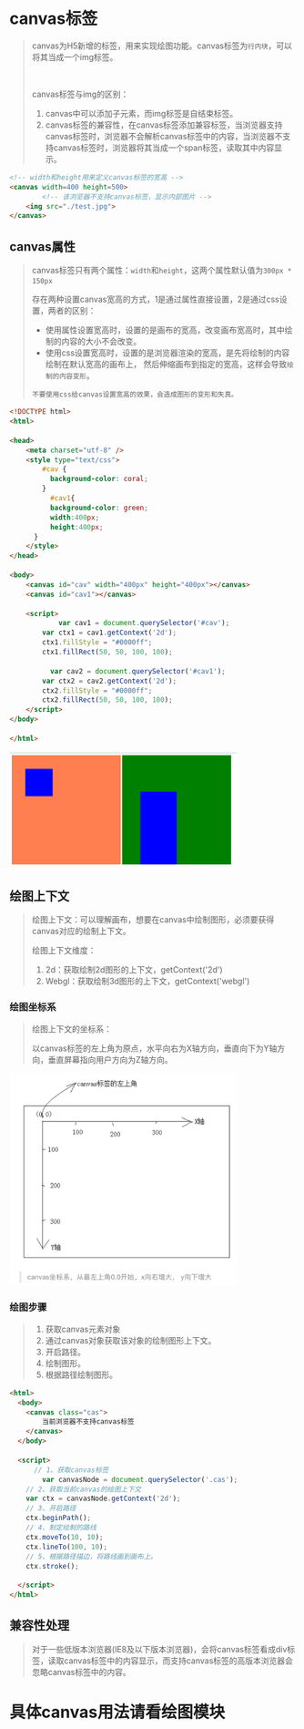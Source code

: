 # canvas标签

> canvas为H5新增的标签，用来实现绘图功能。canvas标签为`行内块`，可以将其当成一个img标签。
>
> ​	
>
> canvas标签与img的区别：
>
> 1. canvas中可以添加子元素，而img标签是自结束标签。
> 2. canvas标签的兼容性，在canvas标签添加兼容标签，当浏览器支持canvas标签时，浏览器不会解析canvas标签中的内容，当浏览器不支持canvas标签时，浏览器将其当成一个span标签，读取其中内容显示。

```html
<!-- width和height用来定义canvas标签的宽高 -->
<canvas width=400 height=500>
 		<!-- 该浏览器不支持canvas标签，显示内部图片 -->
  	<img src="./test.jpg">
</canvas>
```

## canvas属性

> canvas标签只有两个属性：`width`和`height`，这两个属性默认值为`300px * 150px`
>
> 
>
> 存在两种设置canvas宽高的方式，1是通过属性直接设置，2是通过css设置，两者的区别：
>
> * 使用属性设置宽高时，设置的是画布的宽高，改变画布宽高时，其中绘制的内容的大小不会改变。
> * 使用css设置宽高时，设置的是浏览器渲染的宽高，是先将绘制的内容绘制在默认宽高的画布上， 然后伸缩画布到指定的宽高，这样会导致`绘制的内容变形`。
>
> `不要使用css给canvas设置宽高的效果，会造成图形的变形和失真。`

```html
<!DOCTYPE html>
<html>

<head>
    <meta charset="utf-8" />
    <style type="text/css">
        #cav {
          background-color: coral;
        }
	      #cav1{
          background-color: green;
          width:400px;
          height:400px;
      }
    </style>
</head>

<body>
    <canvas id="cav" width="400px" height="400px"></canvas>
  	<canvas id="cav1"></canvas>
  
  	<script>
  			var cav1 = document.querySelector('#cav');
      	var ctx1 = cav1.getContext('2d');
      	ctx1.fillStyle = "#0000ff";
      	ctx1.fillRect(50, 50, 100, 100);
      	
	      var cav2 = document.querySelector('#cav1');	
        var ctx2 = cav2.getContext('2d');
      	ctx2.fillStyle = "#0000ff";
      	ctx2.fillRect(50, 50, 100, 100);
    </script>
</body>

</html>
```

<img src="media/005-canvas/image-20201214224008270.png" width="400px">

## 绘图上下文

> 绘图上下文：可以理解画布，想要在canvas中绘制图形，必须要获得canvas对应的绘制上下文。
>
> 
>
> 绘图上下文维度：
>
> 1. 2d：获取绘制2d图形的上下文，getContext('2d')
> 2. Webgl：获取绘制3d图形的上下文，getContext('webgl')

### 绘图坐标系

> 绘图上下文的坐标系：
>
> ​		以canvas标签的左上角为原点，水平向右为X轴方向，垂直向下为Y轴方向，垂直屏幕指向用户方向为Z轴方向。

<img src="media/005-canvas/image-20200819002834246.png" width=400>



### 绘图步骤

> 1. 获取canvas元素对象
> 2. 通过canvas对象获取该对象的绘制图形上下文。
> 3. 开启路径。
> 4. 绘制图形。
> 5. 根据路径绘制图形。

```html
<html>
  <body>
    <canvas class="cas">
    	当前浏览器不支持canvas标签
    </canvas>
  </body>
  
  <script>
	  // 1、获取canvas标签
		var canvasNode = document.querySelector('.cas');
    // 2、获取当前canvas的绘图上下文
    var ctx = canvasNode.getContext('2d');
    // 3、开启路径
    ctx.beginPath();
    // 4、制定绘制的路线
    ctx.moveTo(10, 10);
    ctx.lineTo(100, 10);
    // 5、根据路径描边，将路线画到画布上。
    ctx.stroke();
    
  </script>
</html>
```



## 兼容性处理

> 对于一些低版本浏览器(IE8及以下版本浏览器)，会将canvas标签看成div标签，读取canvas标签中的内容显示，而支持canvas标签的高版本浏览器会忽略canvas标签中的内容。

# 具体canvas用法请看绘图模块

